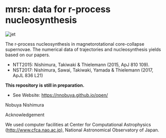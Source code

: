 # mrsn: data for r-process nucleosynthesis

<img src="./fig/mrsn.png" title="jet">

The r-process nucleosynthesis in magnetorotational core-collapse supernovae. The numerical data of trajectories and nucleosynthesis yields based on our papers.

<ul>
<li>NTT2015: Nishimura, Takiwaki & Thielemann (2015, ApJ 810 109).</li>
<li>NST2017: Nishimura, Sawai, Takiwaki, Yamada & Thielemann (2017, ApJL 836 L21) </li>
</ul>

**This repository is still in preparation.**

- See Website: https://nnobuya.github.io/open/

Nobuya Nishimura


Acknowledgement

We used computer facilities at Center for Computational Astrophysics (http://www.cfca.nao.ac.jp), National Astronomical Observatory of Japan.
